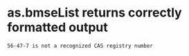 # as.bmseList returns correctly formatted output

    56-47-7 is not a recognized CAS registry number


